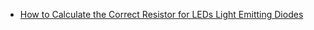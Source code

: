 - [How to Calculate the Correct Resistor for LEDs Light Emitting Diodes](https://youtu.be/C7X0uoxsIiQ)
